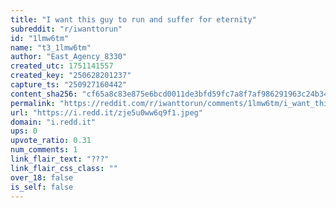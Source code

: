 ```yaml
---
title: "I want this guy to run and suffer for eternity"
subreddit: "r/iwanttorun"
id: "1lmw6tm"
name: "t3_1lmw6tm"
author: "East_Agency_8330"
created_utc: 1751141557
created_key: "250628201237"
capture_ts: "250927160442"
content_sha256: "cf65a8c83e875e6bcd0011de3bfd59fc7a8f7af986291963c24b3443b31a3597"
permalink: "https://reddit.com/r/iwanttorun/comments/1lmw6tm/i_want_this_guy_to_run_and_suffer_for_eternity/"
url: "https://i.redd.it/zje5u0ww6q9f1.jpeg"
domain: "i.redd.it"
ups: 0
upvote_ratio: 0.31
num_comments: 1
link_flair_text: "???"
link_flair_css_class: ""
over_18: false
is_self: false
---
```


